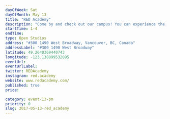 ```yaml
---
dayOfWeek: Sat
dayOfMonth: May 13
title: "RED Academy"
description: "Come by and check out our campus! You can experience the user-centric design process we teach. See student portfolios or have your own reviewed to learn about your options for a career in tech. RED Academy is a technology and design school. We offer full and part-time programs in UX (User Experience) Design as well as UI (User Interface) Design. We also have programs in Digital Marketing, Web and Application Development.<br> <br> <strong>RED Academy is proud to partner with VDW to donate three $750 scholarships for those looking to further their career in digital design. <a href=\"https://docs.google.com/a/denimandsteel.com/forms/d/e/1FAIpQLSdG8R96eYqFpVfk2sDPyqKd2yBNSu1H2f1xitU7XYK931KKNQ/viewform\">Learn More</a></strong><br> <br> We are at West Broadway and Granville between the Blenz and McDonalds. There will be student volunteers in the lobby to lead you upstairs."
startTime: 1-4
endTime: 
type: Open Studios
address: "#300 1490 West Broadway, Vancouver, BC, Canada"
addressLabel: "#300 1490 West Broadway"
latitude: 49.2640369440743
longitude: -123.138899532095
eventUrl: 
eventUrlLabel: 
twitter: REDAcademy
instagram: red.academy
website: www.redacademy.com/
published: true
price: 

category: event-13-pm
priority: 0
slug: 2017-05-13-red_academy
---
```

